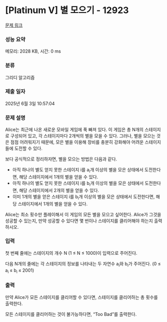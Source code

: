 # [Platinum V] 별 모으기 - 12923 

[문제 링크](https://www.acmicpc.net/problem/12923) 

### 성능 요약

메모리: 2028 KB, 시간: 0 ms

### 분류

그리디 알고리즘

### 제출 일자

2025년 6월 3일 10:57:04

### 문제 설명

<p>Alice는 최근에 나온 새로운 모바일 게임에 푹 빠져 있다. 이 게임은 총 N개의 스테이지로 구성되어 있고, 각 스테이지마다 2개씩의 별을 모을 수 있다. 그러나, 별을 모으는 것은 점점 어려워지기 때문에, 모은 별을 이용해 장비를 충분히 강화해야 어려운 스테이지들에 도전할 수 있다.</p>

<p>보다 공식적으로 정리하자면, 별을 모으는 방법은 다음과 같다.</p>

<ul>
	<li>아직 하나의 별도 얻지 못한 스테이지 i를 a<sub>i</sub>개 이상의 별을 모은 상태에서 도전한다면, 해당 스테이지에서 1개의 별을 얻을 수 있다.</li>
	<li>아직 하나의 별도 얻지 못한 스테이지 i를 b<sub>i</sub>개 이상의 별을 모은 상태에서 도전한다면, 해당 스테이지에서 2개의 별을 얻을 수 있다.</li>
	<li>이미 1개의 별을 얻은 스테이지 i를 b<sub>i</sub>개 이상의 별을 모은 상태에서 도전한다면, 해당 스테이지에서 1개의 별을 얻을 수 있다.</li>
</ul>

<p>Alice는 최소 횟수만 플레이해서 이 게임의 모든 별을 모으고 싶어한다. Alice가 그것을 성공할 수 있는지, 만약 성공할 수 있다면 몇 번이나 스테이지를 클리어해야 하는지 출력하시오.</p>

### 입력 

 <p>첫 번째 줄에는 스테이지의 개수 N (1 ≤ N ≤ 1000)이 입력으로 주어진다.</p>

<p>다음 N개의 줄에는 각 스테이지의 정보를 나타내는 두 자연수 a<sub>i</sub>와 b<sub>i</sub>가 주어진다. (0 ≤ a<sub>i </sub>≤ b<sub>i </sub>≤ 2001)</p>

### 출력 

 <p>만약 Alice가 모든 스테이지를 클리어할 수 있다면, 스테이지를 클리어하는 총 횟수를 출력한다.</p>

<p>모든 스테이지를 클리어하는 것이 불가능하다면, “Too Bad”를 출력한다.</p>

